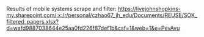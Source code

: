 Results of mobile systems scrape and filter: https://livejohnshopkins-my.sharepoint.com/:x:/r/personal/czhao67_jh_edu/Documents/REUSE/SOK_filtered_papers.xlsx?d=wafd9887038644e25aa0fd226f87def1b&csf=1&web=1&e=PevAvu
